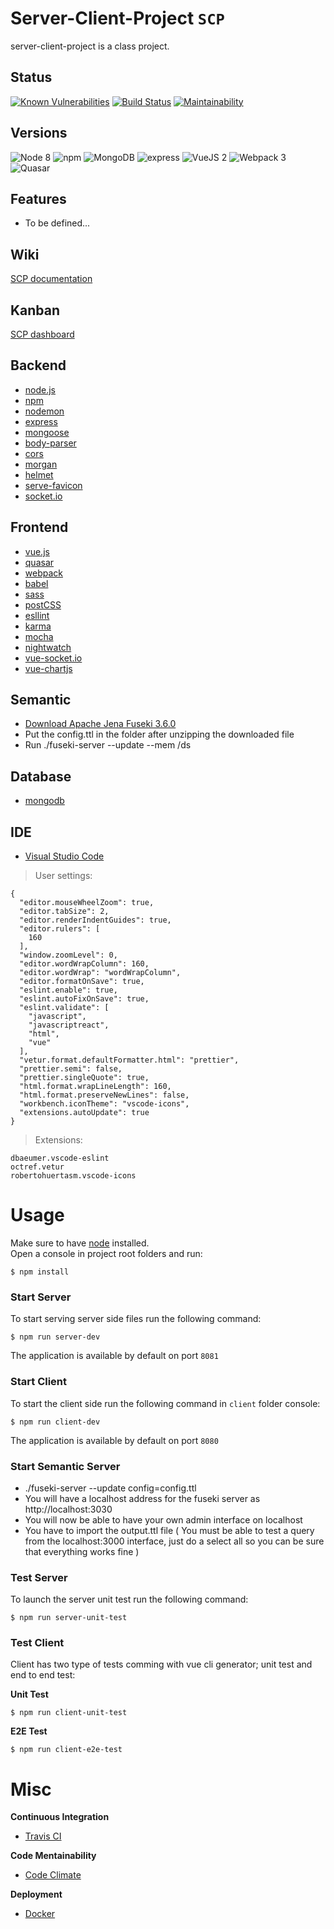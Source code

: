 
# Server-Client-Project `SCP`
server-client-project is a class project.

## Status
[![Known Vulnerabilities](https://snyk.io/test/github/vsambor/server-client-project/badge.svg?targetFile=package.json)](https://snyk.io/test/github/vsambor/server-client-project?targetFile=package.json)
[![Build Status](https://travis-ci.org/vsambor/Server-Client-Project.svg?branch=master)](https://travis-ci.org/vsambor/Server-Client-Project)
[![Maintainability](https://api.codeclimate.com/v1/badges/ee6efe9bb95fd737a177/maintainability)](https://codeclimate.com/github/vsambor/Server-Client-Project/maintainability)

## Versions
![Node 8](https://img.shields.io/badge/node-8.9.x-green.svg)
![npm](https://img.shields.io/badge/npm-5.6.x-yellow.svg)
![MongoDB](https://img.shields.io/badge/mongodb-3.6-yellowgreen.svg)
![express](https://img.shields.io/badge/express-4.16.x-orange.svg)
![VueJS 2](https://img.shields.io/badge/vuejs-2.5.x-brightgreen.svg)
![Webpack 3](https://img.shields.io/badge/webpack-3.6.x-blue.svg)
![Quasar](https://img.shields.io/badge/quasar-0.14.7-ff69b4.svg)

## Features

- To be defined...

## Wiki
[SCP documentation](https://github.com/vsambor/Server-Client-Project/wiki)

## Kanban
[SCP dashboard](https://github.com/vsambor/Server-Client-Project/projects/1)

## Backend
- [node.js](https://nodejs.org/en/)
- [npm](https://www.npmjs.com/)
- [nodemon](https://nodemon.io/)
- [express](https://expressjs.com/)
- [mongoose](http://mongoosejs.com/)
- [body-parser](https://github.com/expressjs/body-parser)
- [cors](https://github.com/expressjs/cors)
- [morgan]()
- [helmet]()
- [serve-favicon](https://github.com/expressjs/serve-favicon)
- [socket.io](https://socket.io/)

## Frontend

- [vue.js](https://vuejs.org/)
- [quasar](http://quasar-framework.org/)
- [webpack](https://webpack.js.org/)
- [babel](https://babeljs.io/)
- [sass](http://sass-lang.com/)
- [postCSS](https://github.com/postcss/postcss)
- [esllint](https://eslint.org/)
- [karma](https://karma-runner.github.io/2.0/index.html)
- [mocha](https://mochajs.org/)
- [nightwatch](http://nightwatchjs.org/)
- [vue-socket.io](https://github.com/MetinSeylan/Vue-Socket.io)
- [vue-chartjs](https://github.com/apertureless/vue-chartjs)

## Semantic
- [Download Apache Jena Fuseki 3.6.0](https://jena.apache.org/download/)
- Put the config.ttl in the folder after unzipping the downloaded file 
- Run ./fuseki-server --update --mem /ds

## Database

- [mongodb](https://www.mongodb.com/)

## IDE

- [Visual Studio Code](https://code.visualstudio.com/)

> User settings:

```
{
  "editor.mouseWheelZoom": true,
  "editor.tabSize": 2,
  "editor.renderIndentGuides": true,
  "editor.rulers": [
    160
  ],
  "window.zoomLevel": 0,
  "editor.wordWrapColumn": 160,
  "editor.wordWrap": "wordWrapColumn",
  "editor.formatOnSave": true,
  "eslint.enable": true,
  "eslint.autoFixOnSave": true,
  "eslint.validate": [
    "javascript",
    "javascriptreact",
    "html",
    "vue"
  ],
  "vetur.format.defaultFormatter.html": "prettier",
  "prettier.semi": false,
  "prettier.singleQuote": true,
  "html.format.wrapLineLength": 160,
  "html.format.preserveNewLines": false,
  "workbench.iconTheme": "vscode-icons",
  "extensions.autoUpdate": true
}
```
 
> Extensions:

 ```
dbaeumer.vscode-eslint
octref.vetur
robertohuertasm.vscode-icons
```

# Usage

Make sure to have [node](https://nodejs.org/en/) installed.<br>
Open a console in project root folders and run:

```
$ npm install
```

### Start Server

To start serving server side files run the following command:

```
$ npm run server-dev
```

The application is available by default on port `8081`

### Start Client

To start the client side run the following command in `client` folder console:

```
$ npm run client-dev
```

The application is available by default on port `8080`

### Start Semantic Server

*  ./fuseki-server --update config=config.ttl
* You will have a localhost address for the fuseki server as http://localhost:3030
* You will now be able to have your own admin interface on localhost 
* You have to import the output.ttl file ( You must be able to test a query from the localhost:3000 interface, just do a select all so you can be sure that everything works fine )

### Test Server

To launch the server unit test run the following command:

```
$ npm run server-unit-test
```

### Test Client

Client has two type of tests comming with vue cli generator; unit test and end to end test:

**Unit Test**

```
$ npm run client-unit-test
```

**E2E Test**

```
$ npm run client-e2e-test
```

# Misc

**Continuous Integration**
- [Travis CI](https://travis-ci.org)

**Code Mentainability**
- [Code Climate](https://codeclimate.com/)

**Deployment**
- [Docker](https://www.docker.com/)
